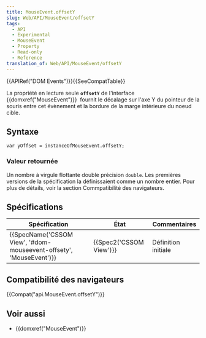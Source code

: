 ```yaml
---
title: MouseEvent.offsetY
slug: Web/API/MouseEvent/offsetY
tags:
  - API
  - Experimental
  - MouseEvent
  - Property
  - Read-only
  - Reference
translation_of: Web/API/MouseEvent/offsetY
---
```

{{APIRef("DOM Events")}}{{SeeCompatTable}}

La propriété en lecture seule **`offsetY`** de l'interface {{domxref("MouseEvent")}}  fournit le décalage sur l'axe Y du pointeur de la souris entre cet évènement et la bordure de la marge intérieure du noeud cible.

## Syntaxe

    var yOffset = instanceOfMouseEvent.offsetY;

### Valeur retournée

Un nombre à virgule flottante double précision `double`. Les premières versions de la spécification la définissaient comme un nombre entier. Pour plus de détails, voir la section Commpatibilité des navigateurs.

## Spécifications

| Spécification                                                                            | État                             | Commentaires        |
| ---------------------------------------------------------------------------------------- | -------------------------------- | ------------------- |
| {{SpecName('CSSOM View', '#dom-mouseevent-offsety', 'MouseEvent')}} | {{Spec2('CSSOM View')}} | Définition initiale |

## Compatibilité des navigateurs

{{Compat("api.MouseEvent.offsetY")}}

## Voir aussi

- {{domxref("MouseEvent")}}
